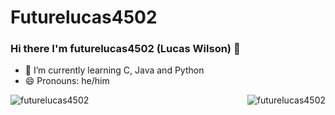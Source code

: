 # Futurelucas4502

### Hi there I'm futurelucas4502 (Lucas Wilson) 👋

- 🌱 I’m currently learning C, Java and Python
- 😄 Pronouns: he/him
<!-- - 🔭 I’m currently working on -->
<!-- - 📫 How to reach me: -->
<!-- - 🤔 I’m looking for help with [Light Electron Renderer](https://github.com/futurelucas4502/light-electron-renderer) -->
<!-- - 👯 I’m looking to collaborate on ... -->
<!-- - 💬 Ask me about ... -->
<!-- - ⚡ Fun fact: ... -->

<img align="left" src="https://github-readme-stats.vercel.app/api?username=futurelucas4502&show_icons=true" alt="futurelucas4502" />
<p align="right"> <img src="https://komarev.com/ghpvc/?username=futurelucas4502" alt="futurelucas4502" /> </p>
